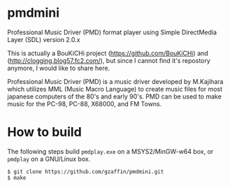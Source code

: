 # pmdmini
Professional Music Driver (PMD) format player using Simple DirectMedia Layer (SDL) version 2.0.x

This is actually a BouKiCHi project (https://github.com/BouKiCHi) and (http://clogging.blog57.fc2.com/), but since I cannot find it's repostory anymore,  I would like to share here.

Professional Music Driver (PMD) is a music driver developed by M.Kajihara which utilizes MML (Music Macro Language) to create music files for most japanese computers of the 80's and early 90's.
PMD can be used to make music for the PC-98, PC-88, X68000, and FM Towns.


# How to build

The following steps build `pmdplay.exe` on a MSYS2/MinGW-w64 box, or `pmdplay` on a GNU/Linux box.

```
$ git clone https://github.com/gzaffin/pmdmini.git
$ make
```


